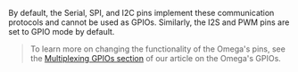 By default, the Serial, SPI, and I2C pins implement these communication protocols and cannot be used as GPIOs. Similarly, the I2S and PWM pins are set to GPIO mode by default.
> To learn more on changing the functionality of the Omega's pins, see the [Multiplexing GPIOs section](#using-gpios-multiplexing) of our article on the Omega's GPIOs.
